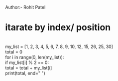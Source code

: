Author:- Rohit Patel
<br>
# itarate by index/ position
<br>
my_list = [1, 2, 3, 4, 5, 6, 7, 8, 9, 10, 12, 15, 26, 25, 30]
<br>
total = 0
<br>
for i in range(0, len(my_list)):
<br>
    if my_list[i] % 2 == 0:
    <br>
        total = total + my_list[i]
        <br>
print(total, end=" ")
<!---
rohit161081/rohit161081 is a ✨ special ✨ repository because its `README.md` (this file) appears on your GitHub profile.
You can click the Preview link to take a look at your changes.
--->
